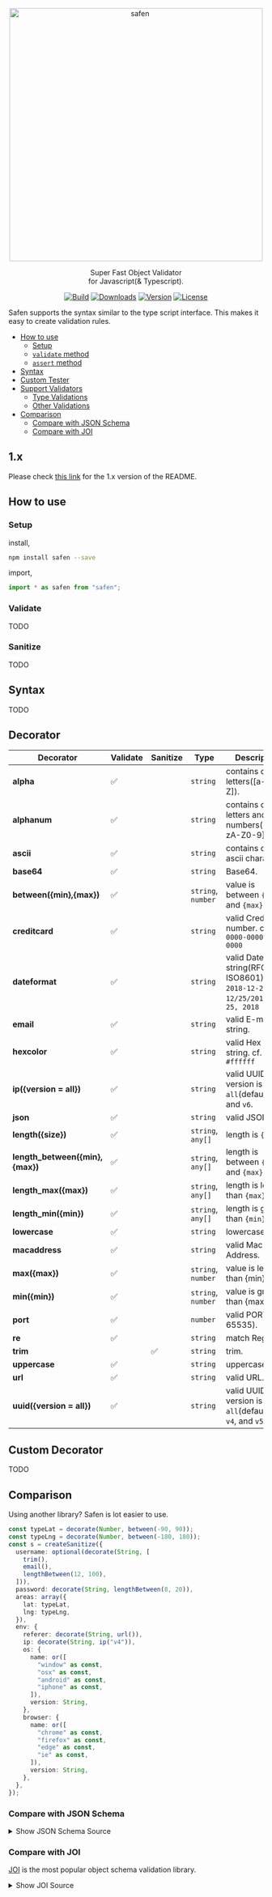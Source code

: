 <p align="center">
  <img src="./safen.png" alt="safen" width="500" />
</p>

<p align="center">Super Fast Object Validator<br />for Javascript(& Typescript).</p>

<p align="center">
  <a href="https://github.com/wan2land/safen/actions?query=workflow%3A%22Node.js+CI%22"><img alt="Build" src="https://img.shields.io/github/workflow/status/wan2land/safen/Node.js%20CI?logo=github&style=flat-square" /></a>
  <a href="https://npmcharts.com/compare/safen?minimal=true"><img alt="Downloads" src="https://img.shields.io/npm/dt/safen.svg?style=flat-square" /></a>
  <a href="https://www.npmjs.com/package/safen"><img alt="Version" src="https://img.shields.io/npm/v/safen.svg?style=flat-square" /></a>
  <a href="https://www.npmjs.com/package/safen"><img alt="License" src="https://img.shields.io/npm/l/safen.svg?style=flat-square" /></a>
</p>

Safen supports the syntax similar to the type script interface. This makes it
easy to create validation rules.

- [How to use](#how-to-use)
  - [Setup](#setup)
  - [`validate` method](#validate-method)
  - [`assert` method](#assert-method)
- [Syntax](#syntax)
- [Custom Tester](#custom-tester)
- [Support Validators](#support-validators)
  - [Type Validations](#type-validations)
  - [Other Validations](#other-validations)
- [Comparison](#comparison)
  - [Compare with JSON Schema](#compare-with-json-schema)
  - [Compare with JOI](#compare-with-joi)

## 1.x

Please check [this link](https://github.com/wan2land/safen/tree/1.x) for the 1.x
version of the README.

## How to use

### Setup

install,

```bash
npm install safen --save
```

import,

```js
import * as safen from "safen";
```

### Validate

TODO

### Sanitize

TODO

## Syntax

TODO

## Decorator

| Decorator                       | Validate | Sanitize | Type               | Description                                                                         | Example                                          |
| ------------------------------- | -------- | -------- | ------------------ | ----------------------------------------------------------------------------------- | ------------------------------------------------ |
| **alpha**                       | ✅        |          | `string`           | contains only letters([a-zA-Z]).                                                    | `alpha`                                          |
| **alphanum**                    | ✅        |          | `string`           | contains only letters and numbers([a-zA-Z0-9])                                      | `alphanum`                                       |
| **ascii**                       | ✅        |          | `string`           | contains only ascii characters.                                                     | `ascii`                                          |
| **base64**                      | ✅        |          | `string`           | Base64.                                                                             | `base64`                                         |
| **between({min},{max})**        | ✅        |          | `string`, `number` | value is between `{min}` and `{max}`.                                               | `between("aaa","zzz")`, `between(1,100)`         |
| **creditcard**                  | ✅        |          | `string`           | valid Credit Card number. cf. `0000-0000-0000-0000`                                 | `creditcard`                                     |
| **dateformat**                  | ✅        |          | `string`           | valid Date string(RFC2822, ISO8601). cf. `2018-12-25`, `12/25/2018`, `Dec 25, 2018` | `dateformat`                                     |
| **email**                       | ✅        |          | `string`           | valid E-mail string.                                                                | `email`                                          |
| **hexcolor**                    | ✅        |          | `string`           | valid Hex Color string. cf. `#ffffff`                                               | `hexcolor`                                       |
| **ip({version = all})**         | ✅        |          | `string`           | valid UUID.<br />version is one of `all`(default), `v4`, and `v6`.                  | `ip`, `ip("v4")`, `ip("v6")`                     |
| **json**                        | ✅        |          | `string`           | valid JSON.                                                                         | `json`                                           |
| **length({size})**              | ✅        |          | `string`, `any[]`  | length is `{size}`.                                                                 | `length(16)`                                     |
| **length_between({min},{max})** | ✅        |          | `string`, `any[]`  | length is between `{min}` and `{max}`.                                              | `length_between(4,20)`                           |
| **length_max({max})**           | ✅        |          | `string`, `any[]`  | length is less than `{max}`.                                                        | `length_max(20)`                                 |
| **length_min({min})**           | ✅        |          | `string`, `any[]`  | length is greater than `{min}`.                                                     | `length_min(4)`                                  |
| **lowercase**                   | ✅        |          | `string`           | lowercase.                                                                          | `lowercase`                                      |
| **macaddress**                  | ✅        |          | `string`           | valid Mac Address.                                                                  | `macaddress`                                     |
| **max({max})**                  | ✅        |          | `string`, `number` | value is less than {min}.                                                           | `max(5)`                                         |
| **min({min})**                  | ✅        |          | `string`, `number` | value is greater than {max}.                                                        | `min(3)`                                         |
| **port**                        | ✅        |          | `number`           | valid PORT(0-65535).                                                                | `port`                                           |
| **re**                          | ✅        |          | `string`           | match RegExp.                                                                       | `re(/.+/)`                                       |
| **trim**                        |          | ✅        | `string`           | trim.                                                                               | `trim`                                           |
| **uppercase**                   | ✅        |          | `string`           | uppercase.                                                                          | `uppercase`                                      |
| **url**                         | ✅        |          | `string`           | valid URL.                                                                          | `url`                                            |
| **uuid({version = all})**       | ✅        |          | `string`           | valid UUID.<br />version is one of `all`(default), `v3`, `v4`, and `v5`.            | `uuid`, `uuid("v3")`, `uuid("v4")`, `uuid("v5")` |

## Custom Decorator

TODO

## Comparison

Using another library? Safen is lot easier to use.

```ts
const typeLat = decorate(Number, between(-90, 90));
const typeLng = decorate(Number, between(-180, 180));
const s = createSanitize({
  username: optional(decorate(String, [
    trim(),
    email(),
    lengthBetween(12, 100),
  ])),
  password: decorate(String, lengthBetween(8, 20)),
  areas: array({
    lat: typeLat,
    lng: typeLng,
  }),
  env: {
    referer: decorate(String, url()),
    ip: decorate(String, ip("v4")),
    os: {
      name: or([
        "window" as const,
        "osx" as const,
        "android" as const,
        "iphone" as const,
      ]),
      version: String,
    },
    browser: {
      name: or([
        "chrome" as const,
        "firefox" as const,
        "edge" as const,
        "ie" as const,
      ]),
      version: String,
    },
  },
});
```

### Compare with JSON Schema

<p>
  <details>
    <summary>Show JSON Schema Source</summary>

```json
{
  "definitions": {},
  "$schema": "http://json-schema.org/draft-07/schema#",
  "type": "object",
  "required": [
    "username",
    "areas",
    "env"
  ],
  "properties": {
    "username": {
      "type": ["string", "null"],
      "format": "email",
      "minLength": 12,
      "maxLength": 100
    },
    "password": {
      "type": "string",
      "minLength": 8,
      "maxLength": 20
    },
    "areas": {
      "type": ["array", "null"],
      "items": {
        "type": "object",
        "required": [
          "lat",
          "lng"
        ],
        "properties": {
          "lat": {
            "type": "integer",
            "minimum": -90,
            "maximum": 90
          },
          "lng": {
            "type": "integer",
            "minimum": -180,
            "maximum": 180
          }
        }
      }
    },
    "env": {
      "type": "object",
      "required": [
        "referer",
        "ip",
        "os",
        "browser"
      ],
      "properties": {
        "referer": {
          "type": "string",
          "format": "uri"
        },
        "ip": {
          "type": "string",
          "format": "ipv4"
        },
        "os": {
          "type": "object",
          "required": [
            "name",
            "version"
          ],
          "properties": {
            "name": {
              "type": "string",
              "enum": ["window", "osx", "android", "iphone"]
            },
            "version": {
              "type": "string",
              "pattern": "^(.*)$"
            }
          }
        },
        "browser": {
          "type": "object",
          "required": [
            "name",
            "version"
          ],
          "properties": {
            "name": {
              "type": "string",
              "enum": ["chrome", "firefox", "edge", "ie"]
            },
            "version": {
              "type": "string",
              "pattern": "^(.*)$"
            }
          }
        }
      }
    }
  }
}
```

</details>
</p>

### Compare with JOI

[JOI](https://github.com/hapijs/joi) is the most popular object schema
validation library.

<p>
  <details>
    <summary>Show JOI Source</summary>

```js
Joi.object().keys({
  username: Joi.string().required().allow(null).email().min(12).max(100),
  password: Joi.string().min(8).max(20),
  areas: Joi.array().required().allow(null).min(1).items(
    Joi.object().keys({
      lat: Joi.number().required().min(-90).max(90),
      lng: Joi.number().required().min(-180).max(180),
    }),
  ),
  env: Joi.object().required().keys({
    referer: Joi.string().uri().required(),
    ip: Joi.string().required().ip({ version: ["ipv4"] }),
    os: Joi.object().required().keys({
      name: Joi.any().required().only("window", "osx", "android", "iphone"),
      version: Joi.string().required(),
    }),
    browser: Joi.object().required().keys({
      name: Joi.any().required().only("chrome", "firefox", "edge", "ie"),
      version: Joi.string().required(),
    }),
  }),
});
```

</details>
</p>
